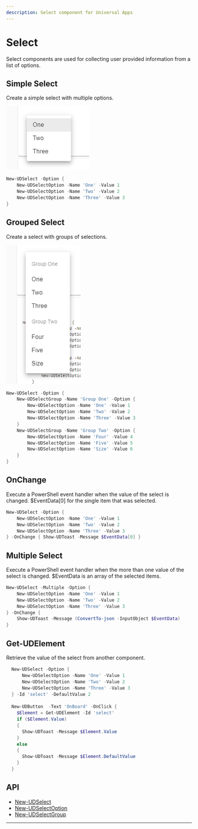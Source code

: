 ```yaml
---
description: Select component for Universal Apps
---
```


# Select

Select components are used for collecting user provided information from a list of options.

## Simple Select

Create a simple select with multiple options.

![](<../../../.gitbook/assets/image (309).png>)

```powershell
New-UDSelect -Option {
    New-UDSelectOption -Name 'One' -Value 1
    New-UDSelectOption -Name 'Two' -Value 2
    New-UDSelectOption -Name 'Three' -Value 3
}
```

## Grouped Select

Create a select with groups of selections.

![](<../../../.gitbook/assets/image (283).png>)

```powershell
New-UDSelect -Option {
    New-UDSelectGroup -Name 'Group One' -Option {
        New-UDSelectOption -Name 'One' -Value 1
        New-UDSelectOption -Name 'Two' -Value 2
        New-UDSelectOption -Name 'Three' -Value 3
    }
    New-UDSelectGroup -Name 'Group Two' -Option {
        New-UDSelectOption -Name 'Four' -Value 4
        New-UDSelectOption -Name 'Five' -Value 5
        New-UDSelectOption -Name 'Size' -Value 6
    }
}
```

## OnChange

Execute a PowerShell event handler when the value of the select is changed. $EventData\[0] for the single item that was selected.

```powershell
New-UDSelect -Option {
    New-UDSelectOption -Name 'One' -Value 1
    New-UDSelectOption -Name 'Two' -Value 2
    New-UDSelectOption -Name 'Three' -Value 3
} -OnChange { Show-UDToast -Message $EventData[0] }
```

## Multiple Select

Execute a PowerShell event handler when the more than one value of the select is changed. $EventData is an array of the selected items.

```powershell
New-UDSelect -Multiple -Option {
    New-UDSelectOption -Name 'One' -Value 1
    New-UDSelectOption -Name 'Two' -Value 2
    New-UDSelectOption -Name 'Three' -Value 3
} -OnChange { 
    Show-UDToast -Message (ConvertTo-json -InputObject $EventData) 
}
```

## Get-UDElement

Retrieve the value of the select from another component.

```powershell
  New-UDSelect -Option {
      New-UDSelectOption -Name 'One' -Value 1
      New-UDSelectOption -Name 'Two' -Value 2
      New-UDSelectOption -Name 'Three' -Value 3
  } -Id 'select' -DefaultValue 2

  New-UDButton  -Text 'OnBoard' -OnClick {
    $Element = Get-UDElement -Id 'select'
    if ($Element.Value)
    {
      Show-UDToast -Message $Element.Value
    }
    else 
    {
      Show-UDToast -Message $Element.DefaultValue
    }
  }
```

## API

* [New-UDSelect](https://github.com/ironmansoftware/universal-docs/blob/master/cmdlets/New-UDSelect.txt)
* [New-UDSelectOption](https://github.com/ironmansoftware/universal-docs/blob/master/cmdlets/New-UDSelectOption.txt)
* [New-UDSelectGroup](https://github.com/ironmansoftware/universal-docs/blob/master/cmdlets/New-UDSelectGroup.txt)

***

###
